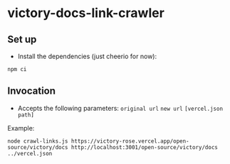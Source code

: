 # victory-docs-link-crawler

## Set up

- Install the dependencies (just cheerio for now):

```shell
npm ci
```

## Invocation

- Accepts the following parameters: `original url` `new url` `[vercel.json path]`

Example:

```shell
node crawl-links.js https://victory-rose.vercel.app/open-source/victory/docs http://localhost:3001/open-source/victory/docs ../vercel.json
```
